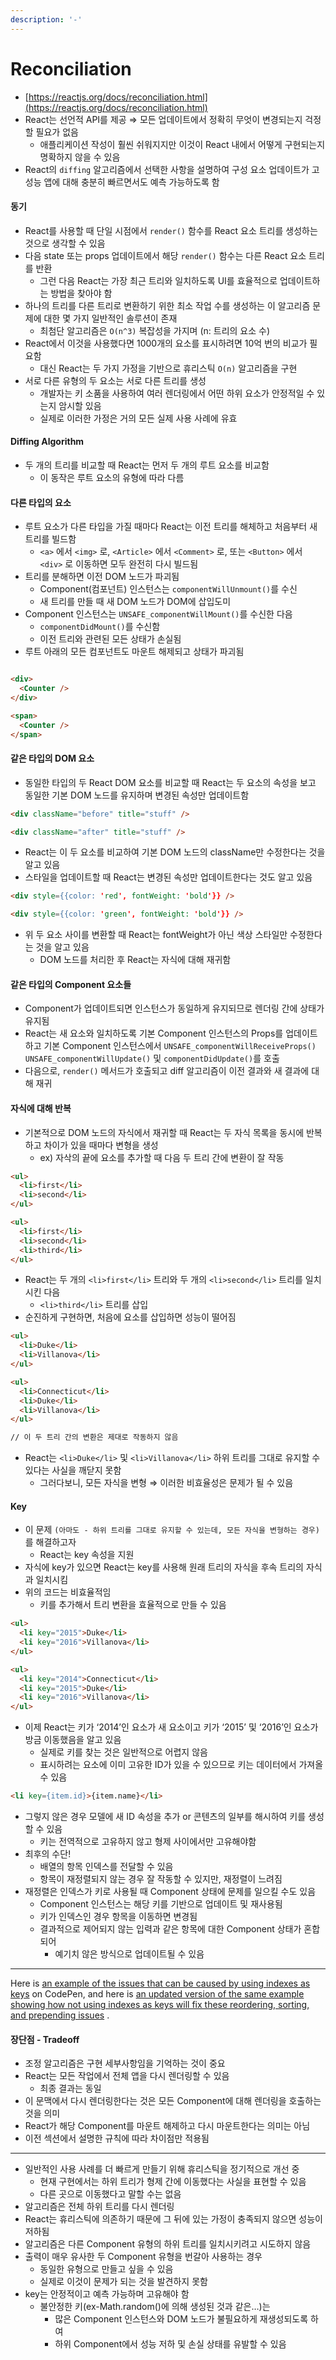 ```yaml
---
description: '-'
---
```


# Reconciliation

* [https://reactjs.org/docs/reconciliation.html](https://reactjs.org/docs/reconciliation.html)
* React는 선언적 API를 제공 ⇒ 모든 업데이트에서 정확히 무엇이 변경되는지 걱정할 필요가 없음
  * 애플리케이션 작성이 훨씬 쉬워지지만 이것이 React 내에서 어떻게 구현되는지 명확하지 않을 수 있음
* React의 `diffing` 알고리즘에서 선택한 사항을 설명하여 구성 요소 업데이트가 고성능 앱에 대해 충분히 빠르면서도 예측 가능하도록 함

#### 동기

* React를 사용할 때 단일 시점에서 `render()` 함수를 React 요소 트리를 생성하는 것으로 생각할 수 있음
* 다음 state 또는 props 업데이트에서 해당 `render()` 함수는 다른 React 요소 트리를 반환
  * 그런 다음 React는 가장 최근 트리와 일치하도록 UI를 효율적으로 업데이트하는 방법을 찾아야 함
* 하나의 트리를 다른 트리로 변환하기 위한 최소 작업 수를 생성하는 이 알고리즘 문제에 대한 몇 가지 일반적인 솔루션이 존재
  * 최첨단 알고리즘은 `O(n^3)` 복잡성을 가지며 (n: 트리의 요소 수)
* React에서 이것을 사용했다면 1000개의 요소를 표시하려면 10억 번의 비교가 필요함
  * 대신 React는 두 가지 가정을 기반으로 휴리스틱 `O(n)` 알고리즘을 구현
* 서로 다른 유형의 두 요소는 서로 다른 트리를 생성
  * 개발자는 키 소품을 사용하여 여러 렌더링에서 어떤 하위 요소가 안정적일 수 있는지 암시할 있음
  * 실제로 이러한 가정은 거의 모든 실제 사용 사례에 유효

#### Diffing Algorithm

* 두 개의 트리를 비교할 때 React는 먼저 두 개의 루트 요소를 비교함
  * 이 동작은 루트 요소의 유형에 따라 다름

#### 다른 타입의 요소

* 루트 요소가 다른 타입을 가질 때마다 React는 이전 트리를 해체하고 처음부터 새 트리를 빌드함
  * `<a>` 에서 `<img>` 로, `<Article>` 에서 `<Comment>` 로, 또는 `<Button>` 에서 `<div>` 로 이동하면 모두 완전히 다시 빌드됨
* 트리를 분해하면 이전 DOM 노드가 파괴됨
  * Component(컴포넌트) 인스턴스는 `componentWillUnmount()`를 수신
  * 새 트리를 만들 때 새 DOM 노드가 DOM에 삽입도미
* Component 인스턴스는 `UNSAFE_componentWillMount()`를 수신한 다음
  * `componentDidMount()`를 수신함
  * 이전 트리와 관련된 모든 상태가 손실됨
* 루트 아래의 모든 컴포넌트도 마운트 해제되고 상태가 파괴됨

```html

<div>
  <Counter />
</div>

<span>
  <Counter />
</span>
```

#### 같은 타입의 DOM 요소

* 동일한 타입의 두 React DOM 요소를 비교할 때 React는 두 요소의 속성을 보고 동일한 기본 DOM 노드를 유지하며 변경된 속성만 업데이트함

```html
<div className="before" title="stuff" />

<div className="after" title="stuff" />
```

* React는 이 두 요소를 비교하여 기본 DOM 노드의 className만 수정한다는 것을 알고 있음
* 스타일을 업데이트할 때 React는 변경된 속성만 업데이트한다는 것도 알고 있음

```html
<div style={{color: 'red', fontWeight: 'bold'}} />

<div style={{color: 'green', fontWeight: 'bold'}} />
```

* 위 두 요소 사이를 변환할 때 React는 fontWeight가 아닌 색상 스타일만 수정한다는 것을 알고 있음
  * DOM 노드를 처리한 후 React는 자식에 대해 재귀함

#### 같은 타입의 Component 요소들

* Component가 업데이트되면 인스턴스가 동일하게 유지되므로 렌더링 간에 상태가 유지됨
* React는 새 요소와 일치하도록 기본 Component 인스턴스의 Props를 업데이트하고 기본 Component 인스턴스에서 `UNSAFE_componentWillReceiveProps()` `UNSAFE_componentWillUpdate()` 및 `componentDidUpdate()`를 호출
* 다음으로, `render()` 메서드가 호출되고 diff 알고리즘이 이전 결과와 새 결과에 대해 재귀

#### 자식에 대해 반복

* 기본적으로 DOM 노드의 자식에서 재귀할 때 React는 두 자식 목록을 동시에 반복하고 차이가 있을 때마다 변형을 생성
  * ex) 자삭의 끝에 요소를 추가할 때 다음 두 트리 간에 변환이 잘 작동

```html
<ul>
  <li>first</li>
  <li>second</li>
</ul>

<ul>
  <li>first</li>
  <li>second</li>
  <li>third</li>
</ul>
```

* React는 두 개의 `<li>first</li>` 트리와 두 개의 `<li>second</li>` 트리를 일치시킨 다음
  * `<li>third</li>` 트리를 삽입
* 순진하게 구현하면, 처음에 요소를 삽입하면 성능이 떨어짐

```html
<ul>
  <li>Duke</li>
  <li>Villanova</li>
</ul>

<ul>
  <li>Connecticut</li>
  <li>Duke</li>
  <li>Villanova</li>
</ul>

// 이 두 트리 간의 변환은 제대로 작동하지 않음 
```

* React는 `<li>Duke</li>` 및 `<li>Villanova</li>` 하위 트리를 그대로 유지할 수 있다는 사실을 깨닫지 못함
  * 그러다보니, 모든 자식을 변형 ⇒ 이러한 비효율성은 문제가 될 수 있음

#### Key

* 이 문제 `(아마도 - 하위 트리를 그대로 유지할 수 있는데, 모든 자식을 변형하는 경우)`를 해결하고자
  * React는 key 속성을 지원
* 자식에 key가 있으면 React는 key를 사용해 원래 트리의 자식을 후속 트리의 자식과 일치시킴
* 위의 코드는 비효율적임
  * 키를 추가해서 트리 변환을 효율적으로 만들 수 있음

```html
<ul>
  <li key="2015">Duke</li>
  <li key="2016">Villanova</li>
</ul>

<ul>
  <li key="2014">Connecticut</li>
  <li key="2015">Duke</li>
  <li key="2016">Villanova</li>
</ul>
```

* 이제 React는 키가 ‘2014’인 요소가 새 요소이고 키가 ‘2015’ 및 ‘2016’인 요소가 방금 이동했음을 알고 있음
  * 실제로 키를 찾는 것은 일반적으로 어렵지 않음
  * 표시하려는 요소에 이미 고유한 ID가 있을 수 있으므로 키는 데이터에서 가져올 수 있음

```html
<li key={item.id}>{item.name}</li>
```

* 그렇지 않은 경우 모델에 새 ID 속성을 추가 or 콘텐츠의 일부를 해시하여 키를 생성할 수 있음
  * 키는 전역적으로 고유하지 않고 형제 사이에서만 고유해야함
* 최후의 수단!
  * 배열의 항목 인덱스를 전달할 수 있음
  * 항목이 재정렬되지 않는 경우 잘 작동할 수 있지만, 재정렬이 느려짐
* 재정렬은 인덱스가 키로 사용될 때 Component 상태에 문제를 일으킬 수도 있음
  * Component 인스턴스는 해당 키를 기반으로 업데이트 및 재사용됨
  * 키가 인덱스인 경우 항목을 이동하면 변경됨
  * 결과적으로 제어되지 않는 입력과 같은 항목에 대한 Component 상태가 혼합되어
    * 예기치 않은 방식으로 업데이트될 수 있음

***

Here is [an example of the issues that can be caused by using indexes as keys](https://reactjs.org/redirect-to-codepen/reconciliation/index-used-as-key)  on CodePen, and here is [an updated version of the same example showing how not using indexes as keys will fix these reordering, sorting, and prepending issues](https://reactjs.org/redirect-to-codepen/reconciliation/no-index-used-as-key) .

#### 장단점 - Tradeoff

* 조정 알고리즘은 구현 세부사항임을 기억하는 것이 중요
* React는 모든 작업에서 전체 앱을 다시 렌더링할 수 있음
  * 최종 결과는 동일
* 이 문맥에서 다시 렌더링한다는 것은 모든 Component에 대해 렌더링을 호출하는 것을 의미
* React가 해당 Component를 마운트 해제하고 다시 마운트한다는 의미는 아님
* 이전 섹션에서 설명한 규칙에 따라 차이점만 적용됨

***

* 일반적인 사용 사례를 더 빠르게 만들기 위해 휴리스틱을 정기적으로 개선 중
  * 현재 구현에서는 하위 트리가 형제 간에 이동했다는 사실을 표현할 수 있음
  * 다른 곳으로 이동했다고 말할 수는 없음
* 알고리즘은 전체 하위 트리를 다시 렌더링
* React는 휴리스틱에 의존하기 때문에 그 뒤에 있는 가정이 충족되지 않으면 성능이 저하됨
* 알고리즘은 다른 Component 유형의 하위 트리를 일치시키려고 시도하지 않음
* 출력이 매우 유사한 두 Component 유형을 번갈아 사용하는 경우
  * 동일한 유형으로 만들고 싶을 수 있음
  * 실제로 이것이 문제가 되는 것을 발견하지 못함
* key는 안정적이고 예측 가능하며 고유해야 함
  * 불안정한 키(ex-Math.random()에 의해 생성된 것과 같은…)는
    * 많은 Component 인스턴스와 DOM 노드가 불필요하게 재생성되도록 하여
    * 하위 Component에서 성능 저하 및 손실 상태를 유발할 수 있음
